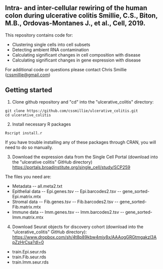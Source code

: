 Intra- and inter-cellular rewiring of the human colon during ulcerative colitis
Smillie, C.S., Biton, M.B., Ordovas-Montanes J., et al., Cell, 2019.
-------------------------------------------------------------------------------

This repository contains code for:
- Clustering single cells into cell subsets
- Detecting ambient RNA contamination
- Calculating significant changes in cell composition with disease
- Calculating significant changes in gene expression with disease

For additional code or questions please contact Chris Smillie (cssmillie@gmail.com)

## Getting started


1. Clone github repository and "cd" into the "ulcerative_colitis" directory:
```
git clone https://github.com/cssmillie/ulcerative_colitis.git
cd ulcerative_colitis
```


2. Install necessary R packages
```
Rscript install.r
```
If you have trouble installing any of these packages through CRAN, you will need to do so manually.



3. Download the expression data from the Single Cell Portal (download into the "ulcerative colitis" GitHub directory)
https://portals.broadinstitute.org/single_cell/study/SCP259

The files you need are:
- Metadata
-- all.meta2.txt
- Epithelial data
-- Epi.genes.tsv
-- Epi.barcodes2.tsv
-- gene_sorted-Epi.matrix.mtx
- Stromal data
-- Fib.genes.tsv
-- Fib.barcodes2.tsv
-- gene_sorted-Fib.matrix.mtx
- Immune data
-- Imm.genes.tsv
-- Imm.barcodes2.tsv
-- gene_sorted-Imm.matrix.mtx


4. Download Seurat objects for discovery cohort (download into the "ulcerative_colitis" GitHub directory):
https://www.dropbox.com/sh/4t8p89kbw4miy8x/AAAogGRGtmgakzl3ApZzHrCsa?dl=0
- train.Epi.seur.rds
- train.Fib.seur.rds
- train.Imm.seur.rds


